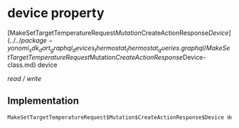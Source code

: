 


# device property






[MakeSetTargetTemperatureRequest$Mutation$CreateActionResponse$Device](../../package-yonomi_sdk_dart_graphql_devices_thermostat_thermostat_queries.graphql/MakeSetTargetTemperatureRequest$Mutation$CreateActionResponse$Device-class.md) device
  
_read / write_






## Implementation

```dart
MakeSetTargetTemperatureRequest$Mutation$CreateActionResponse$Device device;


```







